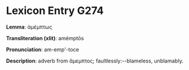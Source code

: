 # Lexicon Entry G274

**Lemma**: ἀμέμπτως

**Transliteration (xlit)**: amémptōs

**Pronunciation**: am-emp'-toce

**Description**:
adverb from ἄμεμπτος; faultlessly:--blameless, unblamably.
